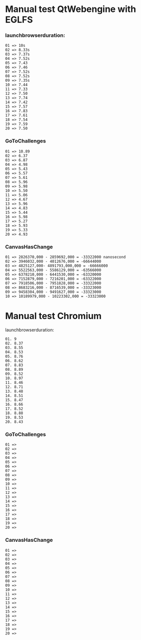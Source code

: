 # Manual test QtWebengine with EGLFS

### launchbrowserduration:
```
01 => 10s
02 => 8.33s
03 => 7.37s
04 => 7.52s
05 => 7.43
06 => 7.46
07 => 7.52s
08 => 7.52s
09 => 7.35s
10 => 7.44
11 => 7.33
12 => 7.50
13 => 7.74
14 => 7.42
15 => 7.57
16 => 7.83
17 => 7.61
18 => 7.54
19 => 7.59
20 => 7.50
```

### GoToChallenges

```
01 => 10.89
02 => 6.37
03 => 6.87
04 => 4.98
05 => 5.43
06 => 5.57
07 => 5.61
08 => 5.96
09 => 5.98
10 => 5.50
11 => 5.06
12 => 4.67
13 => 5.96
14 => 4.83
15 => 5.44
16 => 5.98
17 => 5.27
18 => 5.93
19 => 5.33
20 => 4.93
```

### CanvasHasChange

```
01 => 2826370,000 - 2859692,000 = -33322000 nanosecond
02 => 3946032,000 - 4012676,000 = -66644000
03 => 4825127,000- 4891793,000,000 = -66666000
04 => 5522563,000 - 5586129,000 = -63566000
05 => 6378210,000 - 6441530,000 = -63320000
06 => 7152879,000 - 7216201,000 = -63322000
07 => 7918506,000 - 7951828,000 = -33322000
08 => 8683216,000 - 8716539,000 = -33323000
09 => 9458304,000 - 9491627,000 = -33323000
10 => 10189979,000 - 10223302,000 = -33323000
```

# Manual test Chromium

launchbrowserduration:
```
01. 9
02. 8.37
03. 8.55
04. 8.53
05. 8.76
06. 8.62
07. 8.83
08. 8.89
09. 8.52
10. 8.97
11. 8.46
12. 8.71
13. 8.48
14. 8.51
15. 8.47
16. 8.66
17. 8.52
18. 8.88
19. 8.53
20. 8.43
```
### GoToChallenges
```
01 => 
02 => 
03 => 
04 => 
05 => 
06 => 
07 => 
08 => 
09 => 
10 => 
11 => 
12 => 
13 => 
14 => 
15 => 
16 => 
17 => 
18 => 
19 => 
20 => 
```

### CanvasHasChange

```
01 => 
02 => 
03 => 
04 => 
05 => 
06 => 
07 => 
08 => 
09 => 
10 => 
11 => 
12 => 
13 => 
14 => 
15 => 
16 => 
17 => 
18 => 
19 => 
20 => 
```










